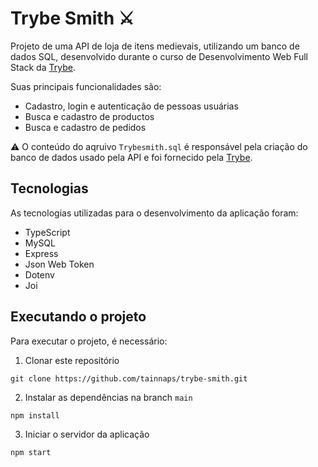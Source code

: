 # Trybe Smith ⚔️

Projeto de uma API de loja de itens medievais, utilizando um banco de dados SQL, desenvolvido durante o curso de Desenvolvimento Web Full Stack da [Trybe](https://www.betrybe.com/).

Suas principais funcionalidades são:
- Cadastro, login e autenticação de pessoas usuárias
- Busca e cadastro de productos
- Busca e cadastro de pedidos

⚠️ O conteúdo do aqruivo `Trybesmith.sql` é responsável pela criação do banco de dados usado pela API e foi fornecido pela [Trybe](https://www.betrybe.com/).

## Tecnologias
As tecnologias utilizadas para o desenvolvimento da aplicação foram:
- TypeScript
- MySQL
- Express
- Json Web Token
- Dotenv
- Joi

## Executando o projeto
Para executar o projeto, é necessário:

1. Clonar este repositório
  ```
  git clone https://github.com/tainnaps/trybe-smith.git
  ```
2. Instalar as dependências na branch `main`
  ```
  npm install
  ```
3. Iniciar o servidor da aplicação
  ```
  npm start
  ```
